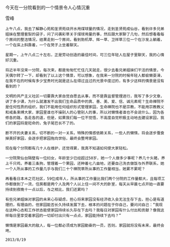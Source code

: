 今天在一分院看到的一个情景令人心情沉重

雪峰


    上午八点，我去了解静心苑和圣贤苑烧开水用煤球量的情况，走到圣贤苑成仙谷，看到许多兄弟姐妹在整理套梨的袋子，问了问袭彩草关于煤球用量的事，然后跟大家聊了几句，然后想看看每个房间的整洁情况，结果走到一个房间，看到勃机草、辉一草、卫祥草三位一个在沙发上躺着，一个在床上斜靠着，一个在凳子上坐着聊天。

    星期一，上午八点二十左右，正是劳动创造的最佳时间，可三位年轻人在屋子里聊天，我的心情好沉重。

    将近半年没来一分院，每次来，都是匆匆忙忙住几天就走，很少去看兄弟姐妹们干活的情景，今天偶尔转了一下，却看到了以上这个情景，可以想象，在我来一分院的时候年轻人都偷懒耍滑，在我不在的时候有多少宝贵时光就是这么在得过且过的光景中度过的，有多少这样的情景是没有看到的？

    文明的共产主义社区一切要靠大家自觉自愿去从事，而不是靠监督管理进行，我写了多少文章，讲了多少课，为什么就激发不出我们生命品质中的真、善、美、爱、信、诚元素呢？生命禅院不是任何性质的组织，我们不能用任何组织形式管理家园，生命禅院也不是宗教，不能用宗教教义和戒条束缚大家，家园里谁也不操别人的心管别人的事，所以对懒惰者谁也不会说什么，因为各修各的路，各走各的道，但是，如果我们每一位不觉悟，不高度自觉积极主动地去建设家园，我们的家园将是短命的，兔子尾巴长不了的。

    断不开的夫妻关系，切不断的一对一关系，特殊的情感依赖关系，一些人的懒惰，将会逐步蚕食掉美好家园，会逐步把家园拖向世俗，最终会整垮家园。

    现在每个分院都有几十人在维护，还觉得累，我真不知道如何使大家轻松。

    一分院聚仙台隔壁有一位妇女，年龄至少已经超过50岁，她一个人做多少事呢？养几十头猪，养上千只鸡，养着三条狗，管理着一个果园，还种着七八亩地，还要自己洗衣做饭与外界联系，她一个人所从事的工作量几乎与我们二十个禅院草所从事的工作量相当，她累不累呢？

    再看看日本木之花社区，59位成年人，所从事的工作量比我们两个分院的工作量都大，且每项工作都做到了一流，住房都是两个人及两个人以上住一间不大的卧室，每天从早晨七点开始一直要持续到夜晚十一点以后，与之相比，我们还累吗？

    有些兄弟姐妹对家园的未来心存疑虑，担心将来家园没有经济收入会无法生存下去，担心是有道理的，有理由的，但家园能否长久持续发展下去，根本的问题在于你自己，要问问自己：“我现在这种心态和工作状态能使家园持续长久存在下去吗？我每日对家园有什么付出和贡献？像我这样每日里享受着家园的一切却付出只有一点点，家园能持续下去吗？”

    懒惰是家园最大的敌人，每一位都必须成为家园勤奋的一员，否则，家园就将没有未来，最终会垮。

    2013/8/19



